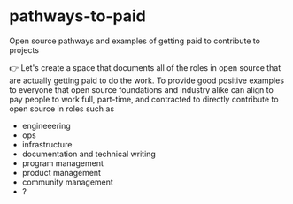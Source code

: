 # pathways-to-paid
Open source pathways and examples of getting paid to contribute to projects

👉 Let's create a space that documents all of the roles in open source that are actually getting paid to do the work. To provide good positive examples to everyone that open source foundations and industry alike can align to pay people to work full, part-time, and contracted to directly contribute to open source in roles such as 
- engineeering
- ops
- infrastructure
- documentation and technical writing
- program management
- product management
- community management
- ?
